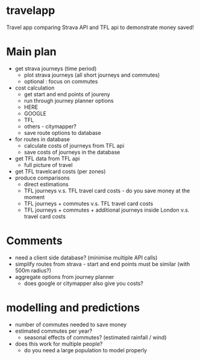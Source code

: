 # travelapp
Travel app comparing Strava API and TFL api to demonstrate money saved!

# Main plan

* get strava journeys (time period)
    * plot strava journeys (all short journeys and commutes)
    * optional : focus on commutes
* cost calculation
    * get start and end points of joureny
    * run through journey planner options
    - HERE
    - GOOGLE
    - TFL
    - others - citymapper?
    * save route options to database
* for routes in database
    * calculate costs of journeys from TFL api
    * save costs of journeys in the database
* get TFL data from TFL api
    * full picture of travel
* get TFL travelcard costs (per zones)
* produce comparisons
    * direct estimations
    - TFL journeys v.s. TFL travel card costs - do you save money at the moment
    - TFL journeys + commutes v.s. TFL travel card costs
    - TFL journeys + commutes + additional journeys inside London v.s. travel card costs

# Comments
* need a client side database? (minimise multiple API calls)
* simplify routes from strava - start and end points must be similar (with 500m radius?)
* aggregate options from journey planner
    * does google or citymapper also give you costs?

# modelling and predictions
* number of commutes needed to save money
* estimated commutes per year?
    * seasonal effects of commutes? (estimated rainfall / wind)
* does this work for multiple people?
    * do you need a large population to model properly

